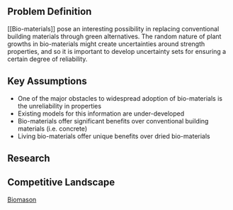 ## Problem Definition
[[Bio-materials]] pose an interesting possibility in replacing conventional building materials through green alternatives. The random nature of plant growths in bio-materials might create uncertainties around strength properties, and so it is important to develop uncertainty sets for ensuring a certain degree of reliability.
## Key Assumptions

- One of the major obstacles to widespread adoption of bio-materials is the unreliability in properties
- Existing models for this information are under-developed
- Bio-materials offer significant benefits over conventional building materials (i.e. concrete)
- Living bio-materials offer unique benefits over dried bio-materials
## Research

## Competitive Landscape
[Biomason](https://biomason.com/)


